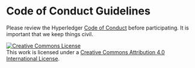 <!---
Licensed under Creative Commons Attribution 4.0 International License
https://creativecommons.org/licenses/by/4.0/
--->
Code of Conduct Guidelines
==========================

Please review the Hyperledger [Code of
Conduct](https://wiki.hyperledger.org/community/hyperledger-project-code-of-conduct)
before participating. It is important that we keep things civil.

<a rel="license" href="http://creativecommons.org/licenses/by/4.0/"><img alt="Creative Commons License" style="border-width:0" src="https://i.creativecommons.org/l/by/4.0/88x31.png" /></a><br />This work is licensed under a <a rel="license" href="http://creativecommons.org/licenses/by/4.0/">Creative Commons Attribution 4.0 International License</a>.
